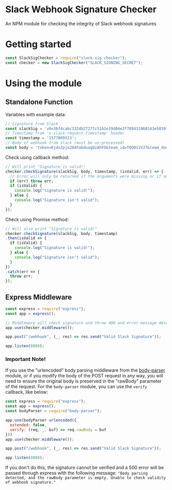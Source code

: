# Slack Webhook Signature Checker
An NPM module for checking the integrity of Slack webhook signatures

# Getting started
```js
const SlackSigChecker = require("slack-sig-checker");
const checker = new SlackSigChecker("SLACK_SIGNING_SECRET");
```

# Using the module  
## Standalone Function   
Variables with example data:
```js
// Signature from Slack
const slackSig = 'v0=3bf4cabc132db27277c51b2e19d04e2f709431868143e50391127e54d48fea4d';
// Timestamp from 'x-slack-request-timestamp' header
const timestamp = '1577809313';
// Body of webhook from Slack (must be un-processed)
const body = 'token=RjdxZpjo204FabduagQzAhFO&team_id=TQQ011VJT&team_domain=test12-31-2019&channel_id=CQE6FL1AM&channel_name=group-project&user_id=UQQ011W1M&user_name=wyattcalandro&command=%2Ftest&text=Test&response_url=https%3A%2F%2Fhooks.slack.com%2Fcommands%2FTQQ011VJT%2F879842384065%2Fj5NHApWyoxkMUft3FCVGKftp&trigger_id=878611932339.840001063639.2f9a762a9fa499ed64f5047a0412416f';
```
Check using callback method:
```js
// Will print "Signature is valid!"
checker.checkSignature(slackSig, body, timestamp, (isValid, err) => {
  // Error will only be returned if the arguments were missing or if an error occurred while generating the signature.
  if (err) throw err;
  if (isValid) {
    console.log("Signature is valid!");
  } else {
    console.log("Signature isn't valid");
  }
});
```
Check using Promise method:
```js
// Will also print "Signature is valid!"
checker.checkSignature(slackSig, body, timestamp)
.then(isValid => {
  if (isValid) {
    console.log("Signature is valid!");
  } else {
    console.log("Signature isn't valid");
  }
})
.catch(err => {
  throw err;
});
```

## Express Middleware
```js
const express = require("express");
const app = express();

// Middleware will check signature and throw 400 and error message describing issue if signature isn't valid.
app.use(checker.middleware());

app.post("/webhook", (_, res) => res.send("Valid Slack Signature"));

app.listen(8080);
```

### Important Note!
If you use the "urlencoded" body parsing middleware from the [body-parser](https://npmjs.com/package/body-parser) module, or if you modify the body of the POST request in any way, you will need to ensure the original body is preserved in the "rawBody" parameter of the request. For the `body-parser` module, you can use the `verify` callback, like below:
```js
const express = require("express");
const app = express();
const bodyParser = require("body-parser");

app.use(bodyParser.urlencoded({
  extended: false,
  verify: (req, _, buf) => req.rawBody = buf
}))
app.use(checker.middleware());

app.post("/webhook", (_, res) => res.send("Valid Slack Signature"));

app.listen(8080);
```
If you don't do this, the signature cannot be verified and a 500 error will be passed through express with the following message: `"Body parsing detected, and the rawBody parameter is empty. Unable to check validity of webhook signature."`